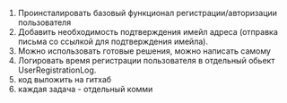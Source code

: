 1) Проинсталировать базовый функционал регистрации/авторизации пользователя
2) Добавить необходимость подтверждения имейл адреса (отправка письма со ссылкой для подтверждения имейла). 
3) Можно использовать готовые решения, можно написать самому
3) Логировать время регистрации пользователя в отдельный обьект UserRegistrationLog.
4) код выложить на гитхаб
5) каждая задача - отдельный комми
